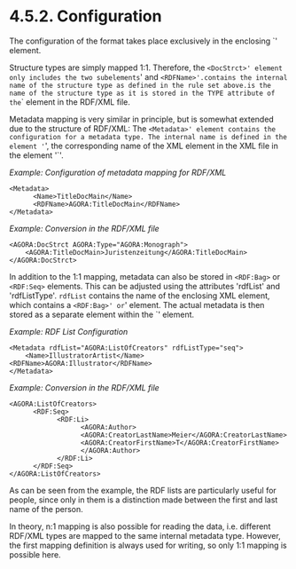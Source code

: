 # 4.5.2. Configuration

The configuration of the format takes place exclusively in the enclosing \`' element.

Structure types are simply mapped 1:1. Therefore, the `<DocStrct>' element only includes the two subelements`' and `<RDFName>'.contains the internal name of the structure type as defined in the rule set above.is the name of the structure type as it is stored in the TYPE attribute of the`\` element in the RDF/XML file.

Metadata mapping is very similar in principle, but is somewhat extended due to the structure of RDF/XML: The `<Metadata>' element contains the configuration for a metadata type. The internal name is defined in the element '`', the corresponding name of the XML element in the XML file in the element '\`'.

_Example: Configuration of metadata mapping for RDF/XML_

```markup
<Metadata>
      <Name>TitleDocMain</Name>
      <RDFName>AGORA:TitleDocMain</RDFName>
</Metadata>
```

_Example: Conversion in the RDF/XML file_

```markup
<AGORA:DocStrct AGORA:Type="AGORA:Monograph">
    <AGORA:TitleDocMain>Juristenzeitung</AGORA:TitleDocMain>
</AGORA:DocStrct>
```

In addition to the 1:1 mapping, metadata can also be stored in `<RDF:Bag>` or `<RDF:Seq>` elements. This can be adjusted using the attributes 'rdfList' and 'rdfListType'. `rdfList` contains the name of the enclosing XML element, which contains a `<RDF:Bag>' or`' element. The actual metadata is then stored as a separate element within the \`' element.

_Example: RDF List Configuration_

```markup
<Metadata rdfList="AGORA:ListOfCreators" rdfListType="seq">
    <Name>IllustratorArtist</Name> <RDFName>AGORA:Illustrator</RDFName>
</Metadata>
```

_Example: Conversion in the RDF/XML file_

```markup
<AGORA:ListOfCreators>
      <RDF:Seq>
            <RDF:Li>
                  <AGORA:Author>
                  <AGORA:CreatorLastName>Meier</AGORA:CreatorLastName>
                  <AGORA:CreatorFirstName>T</AGORA:CreatorFirstName>
                  </AGORA:Author>
            </RDF:Li>
      </RDF:Seq>
</AGORA:ListOfCreators>
```

As can be seen from the example, the RDF lists are particularly useful for people, since only in them is a distinction made between the first and last name of the person.

In theory, n:1 mapping is also possible for reading the data, i.e. different RDF/XML types are mapped to the same internal metadata type. However, the first mapping definition is always used for writing, so only 1:1 mapping is possible here.

